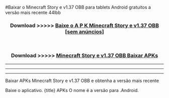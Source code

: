 #Baixar o Minecraft Story e v1.37 OBB   para tablets Android gratuitos a versão mais recente 44lbb


<div align="center">
<h3>Download >>>>> <a href="https://pt-web.web.app/?pt= Minecraft Story e v1.37 OBB ">Baixe o A P K Minecraft Story e v1.37 OBB  [sem anúncios]</a></h3><br>

<h3>Download >>>>> <a href="https://pt-web.web.app/?pt= Minecraft Story e v1.37 OBB ">Minecraft Story e v1.37 OBB  Baixar APKs</a></h3>
</div>

----------------------------------------------------------

----------------------------------------------------------

----------------------------------------------------------

Baixar APKs Minecraft Story e v1.37 OBB  e obtenha a versão mais recente

Baixe o aplicativo. {title} APKs O nome é a versão para .Android.


